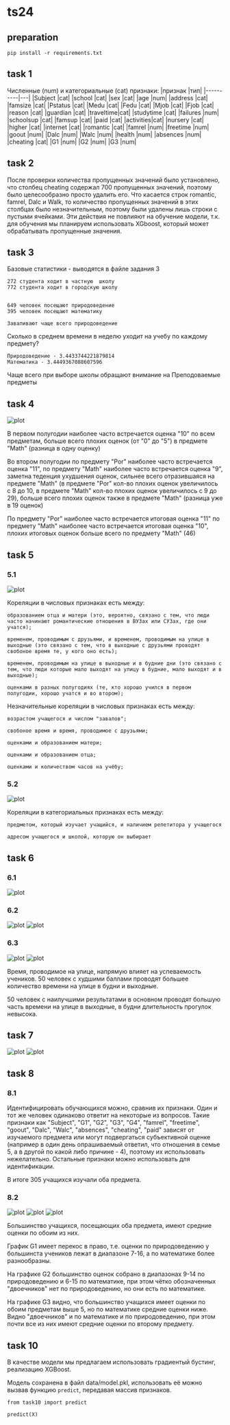 # ts24

## preparation

`pip install -r requirements.txt`

## task 1

Численные (num) и категориальные (cat) признаки:
|признак   |тип|
|----------|---|
|Subject   |cat|
|school    |cat|
|sex       |cat|
|age       |num|
|address   |cat|
|famsize   |cat|
|Pstatus   |cat|
|Medu      |cat|
|Fedu      |cat|
|Mjob      |cat|
|Fjob      |cat|
|reason    |cat|
|guardian  |cat|
|traveltime|cat|
|studytime |cat|
|failures  |num|
|schoolsup |cat|
|famsup    |cat|
|paid      |cat|
|activities|cat|
|nursery   |cat|
|higher    |cat|
|internet  |cat|
|romantic  |cat|
|famrel    |num|
|freetime  |num|
|goout     |num|
|Dalc      |num|
|Walc      |num|
|health    |num|
|absences  |num|
|cheating  |cat|
|G1        |num|
|G2        |num|
|G3        |num|

## task 2

После проверки количества пропущенных значений было установлено, что столбец cheating содержал 700 пропущенных значений, поэтому было целесообразно просто удалить его. Что касается строк romantic, famrel, Dalc и Walk, то количество пропущенных значений в этих столбцах было незначительным, поэтому были удалены лишь строки с пустыми ячейками. Эти действия не повлияют на обучение модели, т.к. для обучения мы планируем использовать XGboost, который может обрабатывать пропущенные значения.

## task 3

Базовые статистики - выводятся в файле задания 3

    272 студента ходит в частную  школу
    772 студента ходит в городскую школу


    649 человек посещают природоведение
    395 человек посещают математику

    Заваливают чаще всего природоведение

Сколько в среднем времени в неделю уходит на учебу по каждому предмету?

    Природоведение - 3.4433744221879814
    Математика - 3.4449367088607596

Чаще всего при выборе школы обращают внимание на Преподоваемые предметы

## task 4

![plot](./data/Grade.png)

В первом полугодии наиболее часто встречается оценка "10" по всем предметам, больше всего плохих оценок (от "0" до "5") в предмете "Math" (разница в одну оценку)

Во втором полугодии по предмету "Por" наиболее часто встречается оценка "11", по предмету "Math" наиболее часто встречается оценка "9", заметна теденция ухудшения оценок, сильнее всего отразившаяся на предмете "Math" (в предмете "Por" кол-во плохих оценок увеличилось с 8 до 10, в предмете "Math" кол-во плохих оценок увеличилось с 9 до 29), больше всего плохих оценок также в предмете "Math" (разница уже в 19 оценок)

По предмету "Por" наиболее часто встречается итоговая оценка "11" по предмету "Math" наиболее часто встречается итоговая оценка "10", плохих итоговых оценок больше всего по предмету "Math" (46)

## task 5

### 5.1

![plot](./data/num_corr.png)

Кореляции в числовых признаках есть между:

    образованием отца и матери (это, вероятно, связано с тем, что люди часто начинают романтические отношения в ВУЗах или СУЗах, где они учатся);

    временем, проводимым с друзьями, и временем, проводимым на улице в выходные (это связано с тем, что в выходные с друзьями проводят свобоное время те, у кого оно есть);

    временем, проводимым на улице в выходные и в будние дни (это связано с тем, что люди которые мало выходят на улицу в будние, мало выходят и в выходные);

    оценками в разных полугодиях (те, кто хорошо учился в первом полугодии, хорошо учатся и во втором);


Незначительные кореляции в числовых признаках есть между:

    возрастом учащегося и числом "завалов";

    свобоное время и время, проводимое с друзьями;

    оценками и образованием матери;

    оценками и образованием отца;

    оценками и количеством часов на учёбу;

### 5.2

![plot](./data/cat_corr.png)

Кореляции в категориальных признаках есть между:

    предметом, который изучает учащийся, и наличием репетитора у учащегося

    адресом учащегося и школой, которую он выбирает

## task 6

### 6.1

![plot](./data/Dalc_Walc.png)

### 6.2

![plot](./data/Dalc_by.png)
![plot](./data/Walc_by.png)

### 6.3

![plot](./data/walk_best.png)
![plot](./data/walk_worst.png)

Время, проводимое на улице, напрямую влияет на успеваемость учеников. 50 человек с худшими баллами проводят большее количество времени на улице в будни и выходные.

50 человек с наилучшими результатами в основном проводят большую часть времени на улице в выходные, в будни длительность прогулок невысока.


## task 7

![plot](./data/grade_by1.png)
![plot](./data/grade_by2.png)

## task 8

### 8.1

Идентифицировать обучающихся можно, сравнив их признаки. Один и тот же человек одинаково ответит на некоторые из вопросов. Такие признаки как "Subject", "G1", "G2", "G3", "G4",  "famrel", "freetime", "goout", "Dalc", "Walc", "absences", "cheating", "paid" зависят от изучаемого предмета или могут подвергаться субъективной оценке (например в один день опрашиваемый ответил, что отношения в семье 5, а в другой по какой либо причине - 4), поэтому их использовать нежелательно. Остальные признаки можно использовать для идентификации.

В итоге 305 учащихся изучали оба предмета.

### 8.2

![plot](./data/G1_compare.png)
![plot](./data/G2_compare.png)
![plot](./data/G3_compare.png)

Большинство учащихся, посещающих оба предмета, имеют средние оценки по обоим из них.

График G1 имеет перекос в право, т.е. оценки по природоведению у большинста учеников лежат в диапазоне 7-16, а по математике более разнообразны.

На графике G2 большинство оценок собрано в диапазонах 9-14 по природоведению и 6-15 по математике, при этом чётко обозначенных "двоечников" нет по природоведению, но они есть по математике.

На графике G3 видно, что большинство учащихся имеет оценки по обоим предметам выше 5, но по математике средние оценки ниже. Видно "двоечников" и по математике и по природоведению, при этом почти все из них имеют средние оценки по второму предмету.

## task 10

В качестве модели мы предлагаем использовать градиентый бустинг, реализацию XGBoost. 

Модель сохранена в файл data/model.pkl, использовать её можно вызвав функцию `predict`, передавая массив признаков.

    from task10 import predict
    
    predict(X)
